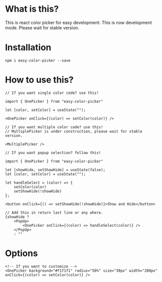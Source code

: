 # What is this?

This is react color picker for easy development. This is now development mode. Please wait for stable version.

# Installation

```
npm i easy-color-picker --save
```

# How to use this?

```
// If you want single color code? use this!

import { OnePicker } from "easy-color-picker"

let [color, setColor] = useState("");

<OnePicker onClick={(color) => setColor(color)} />
```

```
// If you want multiple color code? use this!
// MultiplePicker is under construction, please wait for stable version.

<MultiplePicker />
```

```
// If you want popup selection? follow this!

import { OnePicker } from "easy-color-picker"

let [showHide, setShowHide] = useState(false);
let [color, setColor] = useState("");

let handleSelect = (color) => {
    setColor(color)
    setShowHide(!showHide)
};

<button onClick={() => setShowHide(!showHide)}>Show and Hide</button>

// Add this in return last line or any where.
{showHide ?
    <PopUp>
        <OnePicker onClick={(color) => handleSelect(color)} />
    </PopUp>
    : ""
```

# Options

```
<!-- If you want to customize -->
<OnePicker background="#f1f1f1" radius="50%" size="30px" width="280px" onClick={(color) => setColor(color)} />
```
